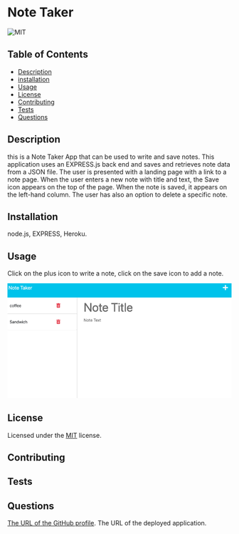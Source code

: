 # Note Taker

![MIT](https://img.shields.io/badge/License-MIT-yellow.svg)

## Table of Contents

- [Description](#description)
- [installation](#installation)
- [Usage](#usage)
- [License](#license)
- [Contributing](#contributing)
- [Tests](#tests)
- [Questions](#questions)

## Description

this is a Note Taker App that can be used to write and save notes. This application uses an EXPRESS.js back end and saves and retrieves note data from a JSON file. The user is presented with a landing page with a link to a note page. When the user enters a new note with title and text, the Save icon appears on the top of the page. When the note is saved, it appears on the left-hand column. The user has also an option to delete a specific note.

## Installation

node.js, EXPRESS, Heroku.

## Usage

Click on the plus icon to write a note, click on the save icon to add a note.

![1683304510977](image/README/1683304510977.png)

## License

Licensed under the [MIT](http://choosealicense.com/licenses/mit/) license.

## Contributing

## Tests

## Questions

[The URL of the GitHub profile](https://github.com/LizaS2022).
The URL of the deployed application.
